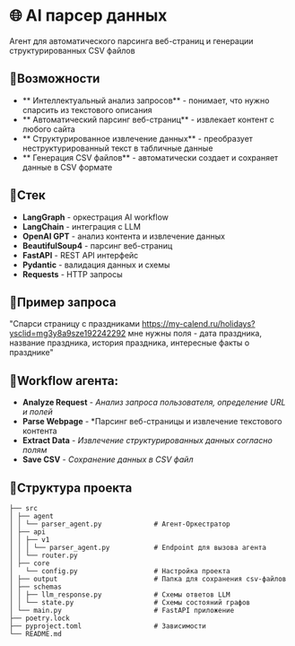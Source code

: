 # 🌐 AI парсер данных

Агент для автоматического парсинга веб-страниц и генерации структурированных CSV файлов

## 🔹Возможности

- ** Интеллектуальный анализ запросов** - понимает, что нужно спарсить из текстового описания
- ** Автоматический парсинг веб-страниц** - извлекает контент с любого сайта
- ** Структурированное извлечение данных** - преобразует неструктурированный текст в табличные данные
- ** Генерация CSV файлов** - автоматически создает и сохраняет данные в CSV формате

## 🔹Стек

- **LangGraph** - оркестрация AI workflow
- **LangChain** - интеграция с LLM
- **OpenAI GPT** - анализ контента и извлечение данных
- **BeautifulSoup4** - парсинг веб-страниц
- **FastAPI** - REST API интерфейс
- **Pydantic** - валидация данных и схемы
- **Requests** - HTTP запросы

## 🔹Пример запроса

"Спарси страницу с праздниками https://my-calend.ru/holidays?ysclid=mg3y8a9sze192242292
мне нужны поля - дата праздника, название праздника, история праздника, интересные факты о празднике"

## 🔹Workflow агента:

- **Analyze Request** - *Анализ запроса пользователя, определение URL и полей*
- **Parse Webpage** - *Парсинг веб-страницы и извлечение текстового контента
- **Extract Data** - *Извлечение структурированных данных согласно полям*
- **Save CSV** - *Сохранение данных в CSV файл*

## 🔹Структура проекта

```
├── src
│ ├── agent 
│ │ └── parser_agent.py             # Агент-Оркестратор
│ ├── api
│ │ ├── v1
│ │ │ └── parser_agent.py           # Endpoint для вызова агента
│ │ └── router.py
│ ├── core
│   └── config.py                   # Настройка проекта
│ ├── output                        # Папка для сохранения csv-файлов
│ ├── schemas
│ │ ├── llm_response.py             # Схемы ответов LLM
│ │ └── state.py                    # Схемы состояний графов
│ └── main.py                       # FastAPI приложение
├── poetry.lock                     
├── pyproject.toml                  # Зависимости
└── README.md
```
